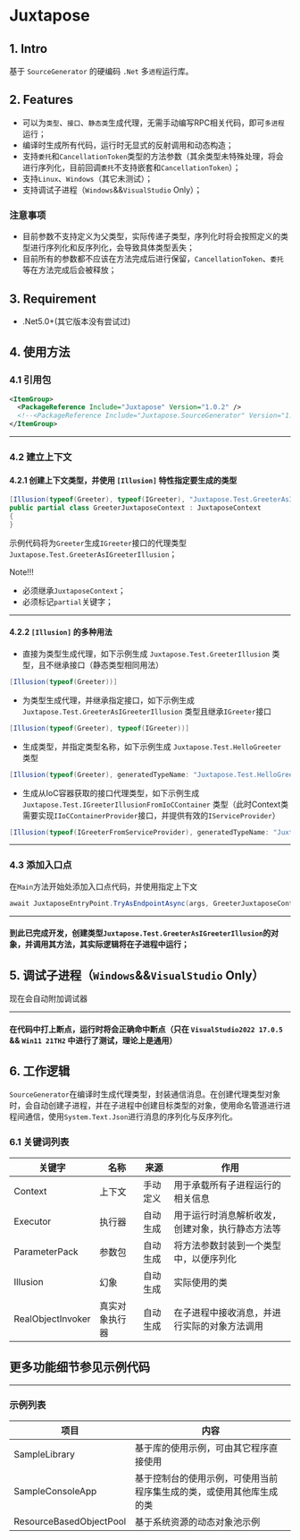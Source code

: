 # Juxtapose
## 1. Intro
基于 `SourceGenerator` 的硬编码 `.Net` 多`进程`运行库。

## 2. Features
 - 可以为`类型`、`接口`、`静态类`生成代理，无需手动编写RPC相关代码，即可`多进程`运行；
 - 编译时生成所有代码，运行时无显式的反射调用和动态构造；
 - 支持`委托`和`CancellationToken`类型的方法参数（其余类型未特殊处理，将会进行序列化，目前回调`委托`不支持嵌套和`CancellationToken`）；
 - 支持`Linux`、`Windows`（其它未测试）；
 - 支持调试子进程（`Windows`&&`VisualStudio` Only）；

### 注意事项
 - 目前参数不支持定义为父类型，实际传递子类型，序列化时将会按照定义的类型进行序列化和反序列化，会导致具体类型丢失；
 - 目前所有的参数都不应该在方法完成后进行保留，`CancellationToken`、`委托`等在方法完成后会被释放；

## 3. Requirement
 - .Net5.0+(其它版本没有尝试过)

## 4. 使用方法

### 4.1 引用包
```XML
<ItemGroup>
  <PackageReference Include="Juxtapose" Version="1.0.2" />
  <!--<PackageReference Include="Juxtapose.SourceGenerator" Version="1.0.0" /> 1.0.2 以后不再需要单独引用 SourceGenerator 包-->
</ItemGroup>
```

------

### 4.2 建立上下文

#### 4.2.1 创建上下文类型，并使用 `[Illusion]` 特性指定要生成的类型

```C#
[Illusion(typeof(Greeter), typeof(IGreeter), "Juxtapose.Test.GreeterAsIGreeterIllusion")]
public partial class GreeterJuxtaposeContext : JuxtaposeContext
{
}
```
示例代码将为`Greeter`生成`IGreeter`接口的代理类型`Juxtapose.Test.GreeterAsIGreeterIllusion`；
  
Note!!!
 - 必须继承`JuxtaposeContext`；
 - 必须标记`partial`关键字；

------

#### 4.2.2 `[Illusion]` 的多种用法

 - 直接为类型生成代理，如下示例生成 `Juxtapose.Test.GreeterIllusion` 类型，且不继承接口（静态类型相同用法）
  ```C#
  [Illusion(typeof(Greeter))]
  ```

 - 为类型生成代理，并继承指定接口，如下示例生成 `Juxtapose.Test.GreeterAsIGreeterIllusion` 类型且继承`IGreeter`接口
  ```C#
  [Illusion(typeof(Greeter), typeof(IGreeter))]
  ```

 - 生成类型，并指定类型名称，如下示例生成 `Juxtapose.Test.HelloGreeter` 类型
  ```C#
  [Illusion(typeof(Greeter), generatedTypeName: "Juxtapose.Test.HelloGreeter")]
  ```

 - 生成从IoC容器获取的接口代理类型，如下示例生成 `Juxtapose.Test.IGreeterIllusionFromIoCContainer` 类型（此时Context类需要实现`IIoCContainerProvider`接口，并提供有效的`IServiceProvider`）
  ```C#
  [Illusion(typeof(IGreeterFromServiceProvider), generatedTypeName: "Juxtapose.Test.IGreeterIllusionFromIoCContainer", fromIoCContainer: true)]
  ```

------

### 4.3 添加入口点
在`Main`方法开始处添加入口点代码，并使用指定上下文
```C#
await JuxtaposeEntryPoint.TryAsEndpointAsync(args, GreeterJuxtaposeContext.SharedInstance);
```

------

#### 到此已完成开发，创建类型`Juxtapose.Test.GreeterAsIGreeterIllusion`的对象，并调用其方法，其实际逻辑将在子进程中运行；


## 5. 调试子进程（`Windows`&&`VisualStudio` Only）

现在会自动附加调试器

------

#### 在代码中打上断点，运行时将会正确命中断点（只在 `VisualStudio2022 17.0.5` && `Win11 21TH2` 中进行了测试，理论上是通用）

## 6. 工作逻辑
`SourceGenerator`在编译时生成代理类型，封装通信消息。在创建代理类型对象时，会自动创建子进程，并在子进程中创建目标类型的对象，使用命名管道进行进程间通信，使用`System.Text.Json`进行消息的序列化与反序列化。

### 6.1 关键词列表
|关键字|名称|来源|作用|
|----|----|----|----|
|Context|上下文|手动定义|用于承载所有子进程运行的相关信息|
|Executor|执行器|自动生成|用于运行时消息解析收发，创建对象，执行静态方法等|
|ParameterPack|参数包|自动生成|将方法参数封装到一个类型中，以便序列化|
|Illusion|幻象|自动生成|实际使用的类|
|RealObjectInvoker|真实对象执行器|自动生成|在子进程中接收消息，并进行实际的对象方法调用|

## 更多功能细节参见示例代码

----

### 示例列表

|       项目        |       内容        |
| ---------------- | ---------------- |
|SampleLibrary|基于库的使用示例，可由其它程序直接使用|
|SampleConsoleApp|基于控制台的使用示例，可使用当前程序集生成的类，或使用其他库生成的类|
|ResourceBasedObjectPool|基于系统资源的动态对象池示例|
